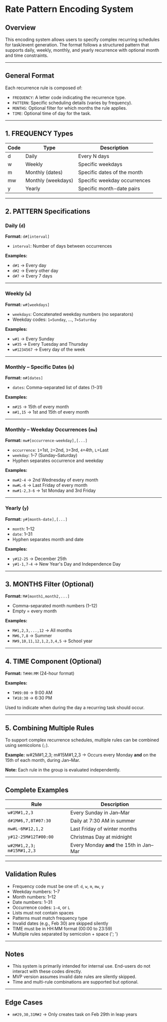 # Rate Pattern Encoding System

## Overview

This encoding system allows users to specify complex recurring schedules for task/event generation. The format follows a structured pattern that supports daily, weekly, monthly, and yearly recurrence with optional month and time constraints.

---

## General Format

Each recurrence rule is composed of:
- `FREQUENCY`: A letter code indicating the recurrence type.
- `PATTERN`: Specific scheduling details (varies by frequency).
- `MONTHS`: Optional filter for which months the rule applies.
- `TIME`: Optional time of day for the task.

---

## 1. FREQUENCY Types

| Code | Type                 | Description                      |
|------|----------------------|----------------------------------|
| d    | Daily                | Every N days                     |
| w    | Weekly               | Specific weekdays                |
| m    | Monthly (dates)      | Specific dates of the month      |
| mw   | Monthly (weekdays)   | Specific weekday occurrences     |
| y    | Yearly               | Specific month-date pairs        |

---

## 2. PATTERN Specifications

### **Daily (`d`)**
**Format:** `d#[interval]`  
- `interval`: Number of days between occurrences

**Examples:**
- `d#1` → Every day  
- `d#2` → Every other day  
- `d#7` → Every 7 days  

---

### **Weekly (`w`)**
**Format:** `w#[weekdays]`  
- `weekdays`: Concatenated weekday numbers (no separators)  
- Weekday codes: `1=Sunday`, ..., `7=Saturday`

**Examples:**
- `w#1` → Every Sunday  
- `w#35` → Every Tuesday and Thursday  
- `w#1234567` → Every day of the week  

---

### **Monthly – Specific Dates (`m`)**
**Format:** `m#[dates]`  
- `dates`: Comma-separated list of dates (1–31)

**Examples:**
- `m#15` → 15th of every month  
- `m#1,15` → 1st and 15th of every month  

---

### **Monthly – Weekday Occurrences (`mw`)**
**Format:** `mw#[occurrence-weekday],[...]`  
- `occurrence`: `1`=1st, `2`=2nd, `3`=3rd, `4`=4th, `L`=Last  
- `weekday`: 1–7 (Sunday–Saturday)  
- Hyphen separates occurrence and weekday

**Examples:**
- `mw#2-4` → 2nd Wednesday of every month  
- `mw#L-6` → Last Friday of every month  
- `mw#1-2,3-6` → 1st Monday and 3rd Friday  

---

### **Yearly (`y`)**
**Format:** `y#[month-date],[...]`  
- `month`: 1–12  
- `date`: 1–31  
- Hyphen separates month and date

**Examples:**
- `y#12-25` → December 25th  
- `y#1-1,7-4` → New Year's Day and Independence Day  

---

## 3. MONTHS Filter (Optional)

**Format:** `M#[month1,month2,...]`  
- Comma-separated month numbers (1–12)
- Empty = every month

**Examples:**
- `M#1,2,3,...,12` → All months  
- `M#6,7,8` → Summer  
- `M#9,10,11,12,1,2,3,4,5` → School year  

---

## 4. TIME Component (Optional)

**Format:** `T#HH:MM` (24-hour format)

**Examples:**
- `T#09:00` → 9:00 AM  
- `T#18:30` → 6:30 PM  

Used to indicate when during the day a recurring task should occur.

---

## 5. Combining Multiple Rules

To support complex recurrence schedules, multiple rules can be combined using semicolons (`;`).

**Example:**
w#2M#1,2,3; m#15M#1,2,3
→ Occurs every Monday **and** on the 15th of each month, during Jan–Mar.

**Note:** Each rule in the group is evaluated independently.

---

## Complete Examples

| Rule                             | Description                                 |
|----------------------------------|---------------------------------------------|
| `w#1M#1,2,3`                     | Every Sunday in Jan–Mar                     |
| `d#1M#6,7,8T#07:30`             | Daily at 7:30 AM in summer                  |
| `mw#L-6M#12,1,2`                | Last Friday of winter months                |
| `y#12-25M#12T#00:00`           | Christmas Day at midnight                   |
| `w#2M#1,2,3; m#15M#1,2,3`      | Every Monday **and** the 15th in Jan–Mar    |

---

## Validation Rules

- Frequency code must be one of: `d`, `w`, `m`, `mw`, `y`
- Weekday numbers: 1–7
- Month numbers: 1–12
- Date numbers: 1–31
- Occurrence codes: `1–4`, or `L`
- Lists must not contain spaces
- Patterns must match frequency type
- Invalid dates (e.g., Feb 30) are skipped silently
- TIME must be in HH:MM format (00:00 to 23:59)
- Multiple rules separated by semicolon + space ('; ')

---

## Notes
- This system is primarily intended for internal use. End-users do not interact with these codes directly.
- MVP version assumes invalid date rules are silently skipped.
- Time and multi-rule combinations are supported but optional.

---

## Edge Cases

- `m#29,30,31M#2` → Only creates task on Feb 29th in leap years
